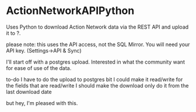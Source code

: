 # ActionNetworkAPIPython
Uses Python to download Action Network data via the REST API and upload it to ?.

please note: this uses the API access, not the SQL Mirror. You will need your API key. (Settings->API & Sync)

I'll start off with a postgres upload. Interested in what the community want for ease of use of the data.

to-do
I have to do the upload to postgres bit
I could make it read/write for the fields that are read/write
I should make the download only do it from the last download date

but hey, I'm pleased with this.
